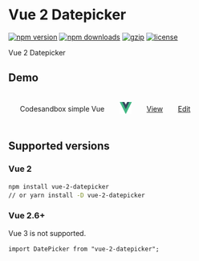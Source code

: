 # Vue 2 Datepicker

[![npm version](https://img.shields.io/npm/v/vue-2-datepicker.svg?style=flat-square)](https://www.npmjs.com/package/vue-2-datepicker)
[![npm downloads](https://img.shields.io/npm/dm/vue-2-datepicker.svg?style=flat-square)](https://www.npmjs.com/package/vue-2-datepicker)
[![gzip](https://img.shields.io/bundlephobia/minzip/vue-2-datepicker.svg)](https://bundlephobia.com/result?p=vue-2-datepicker)
[![license](https://img.shields.io/github/license/kunukn/vue-2-datepicker.svg)](https://github.com/kunukn/vue-2-datepicker/blob/master/LICENSE)

Vue 2 Datepicker

## Demo

<table style="border-spacing: 16px;border-collapse: separate;">

<tr>
<td>Codesandbox simple Vue</td>
<td><img width="24" height="24" src="ui-library-logo/Vue-logo.svg"/></td>
<td><a href="#" target="_blank">View</a></td>
<td><a href="#" target="_blank">Edit</a></td>
</tr>

</table>

## Supported versions

### Vue 2

```bash
npm install vue-2-datepicker
// or yarn install -D vue-2-datepicker
```

### Vue 2.6+

Vue 3 is not supported.

```vue
import DatePicker from "vue-2-datepicker";
```
